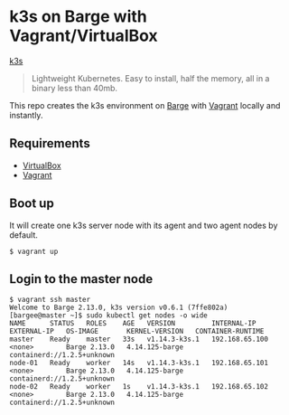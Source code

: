 # k3s on Barge with Vagrant/VirtualBox

[k3s](https://github.com/rancher/k3s)

> Lightweight Kubernetes. Easy to install, half the memory, all in a binary less than 40mb.

This repo creates the k3s environment on [Barge](https://github.com/bargees/barge-os) with [Vagrant](https://www.vagrantup.com/) locally and instantly.

## Requirements

- [VirtualBox](https://www.virtualbox.org/)
- [Vagrant](https://www.vagrantup.com/)

## Boot up

It will create one k3s server node with its agent and two agent nodes by default.

```
$ vagrant up
```

## Login to the master node

```
$ vagrant ssh master
Welcome to Barge 2.13.0, k3s version v0.6.1 (7ffe802a)
[bargee@master ~]$ sudo kubectl get nodes -o wide
NAME      STATUS   ROLES    AGE   VERSION         INTERNAL-IP      EXTERNAL-IP   OS-IMAGE       KERNEL-VERSION   CONTAINER-RUNTIME
master    Ready    master   33s   v1.14.3-k3s.1   192.168.65.100   <none>        Barge 2.13.0   4.14.125-barge   containerd://1.2.5+unknown
node-01   Ready    worker   14s   v1.14.3-k3s.1   192.168.65.101   <none>        Barge 2.13.0   4.14.125-barge   containerd://1.2.5+unknown
node-02   Ready    worker   1s    v1.14.3-k3s.1   192.168.65.102   <none>        Barge 2.13.0   4.14.125-barge   containerd://1.2.5+unknown
```